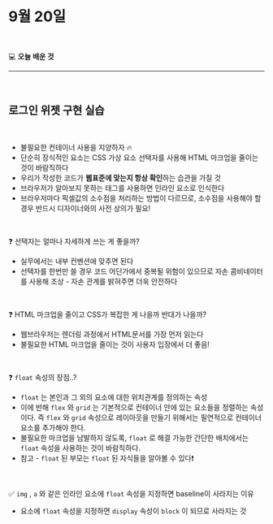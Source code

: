 # 9월 20일

<br>

💻 **오늘 배운 것**

---

<br>

## 로그인 위젯 구현 실습
<br>

- 불필요한 컨테이너 사용을 지양하자 🔥
- 단순히 장식적인 요소는 CSS 가상 요소 선택자를 사용해 HTML 마크업을 줄이는 것이 바람직하다
- 우리가 작성한 코드가 **웹표준에 맞는지 항상 확인**하는 습관을 가질 것
- 브라우저가 알아보지 못하는 태그를 사용하면 인라인 요소로 인식한다
- 브라우저마다 픽셀값의 소수점을 처리하는 방법이 다르므로, 소수점을 사용해야 할 경우 반드시 디자이너와의 사전 상의가 필요!

<br>

❓ 선택자는 얼마나 자세하게 쓰는 게 좋을까?

- 실무에서는 내부 컨벤션에 맞추면 된다
- 선택자를 한번만 쓸 경우 코드 어딘가에서 중복될 위험이 있으므로 자손 콤비네이터를 사용해 조상 - 자손 관계를 밝혀주면 더욱 안전하다

<br>

❓ HTML 마크업을 줄이고 CSS가 복잡한 게 나을까 반대가 나을까?

- 웹브라우저는 렌더링 과정에서 HTML문서를 가장 먼저 읽는다
- 불필요한 HTML 마크업을 줄이는 것이 사용자 입장에서 더 좋음!

<br>

❓ `float` 속성의 장점..?

- `float` 는 본인과 그 외의 요소에 대한 위치관계를 정의하는 속성
- 이에 반해 `flex` 와 `grid` 는 기본적으로 컨테이너 안에 있는 요소들을 정렬하는 속성이다. 즉 `flex` 와 `grid` 속성으로 레이아웃을 만들기 위해서는 필연적으로 컨테이너 요소를 추가해야 한다.
- 불필요한 마크업을 남발하지 않도록, `float` 로 해결 가능한 간단한 배치에서는 `float` 속성을 사용하는 것이 바람직하다.
- 참고 - `float` 된 부모는 `float` 된 자식들을 알아볼 수 있다❗

<br>

✅ `img` , `a` 와 같은 인라인 요소에 `float` 속성을 지정하면 baseline이 사라지는 이유

- 요소에 `float` 속성을 지정하면 `display` 속성이 `block` 이 되므로 사라지는 것